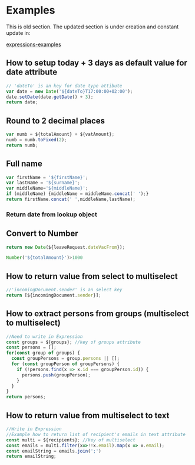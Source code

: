# Examples

This is old section. The updated section is under creation and constant update in:

<!-- TO DO PAGE REFERENCE -->
<!-- {% content-ref url="expressions-examples/" %} -->
[expressions-examples](expressions-examples/)
<!-- {% endcontent-ref %} -->

## How to setup today + 3 days as default  value for date attribute

```javascript
// 'dateTo' is an key for date type attibute
var date = new Date('${dateTo}T17:00:00+02:00');
date.setDate(date.getDate() + 3);
return date;
```

## Round to 2 decimal places

```javascript
var numb = ${totalAmount} + ${vatAmount};
numb = numb.toFixed(2);
return numb;
```

## Full name

```javascript
var firstName = '${firstName}';
var lastName = '${surname}';
var middleName='${middleName}';
if (middleName) {middleName = middleName.concat(' ');}
return firstName.concat(' ',middleName,lastName);
```

### Return date from lookup object

## Convert to Number

```javascript
return new Date(${leaveRequest.dateVacFrom});
```

```javascript
Number('${totalAmount}')>1000
```

## **How to return value from select to multiselect**

```javascript
//'incomingDocument.sender' is an select key
return [${incomingDocument.sender}];
```

## How to extract persons from groups (multiselect to multiselect)

```javascript
//Need to write in Expression
const groups = ${groups}; //key of groups attribute
const persons = [];
for(const group of groups) {
  const groupPersons = group.persons || [];
  for (const groupPerson of groupPersons) {
    if (!persons.find(x => x.id === groupPerson.id)) {
      persons.push(groupPerson);
    }
  }
}
return persons;
```



## How to return value from multiselect to text

```javascript
//Write in Expression
//Example how to return list of recipient's emails in text attribute
const multi = ${recipients}; //key of multiselect
const emails = multi.filter(x=>!!x.email).map(x => x.email);
const emailString = emails.join(';')
return emailString;
```
